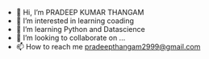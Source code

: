 - 👋 Hi, I’m PRADEEP KUMAR THANGAM
- 👀 I’m interested in learning coading
- 🌱 I’m learning Python and Datascience
- 💞️ I’m looking to collaborate on ...
- 📫 How to reach me pradeepthangam2999@gmail.com

<!---
PRADEEP2911/PRADEEP2911 is a ✨ special ✨ repository because its `README.md` (this file) appears on your GitHub profile.
You can click the Preview link to take a look at your changes.
--->
